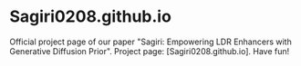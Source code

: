 # Sagiri0208.github.io
Official project page of our paper "Sagiri: Empowering LDR Enhancers with Generative Diffusion Prior". 
Project page: [Sagiri0208.github.io]. Have fun!
